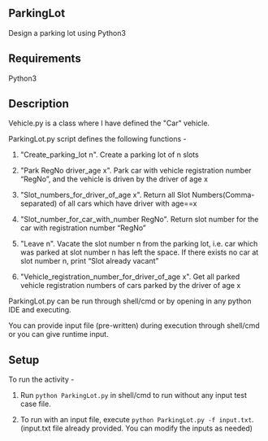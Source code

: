 ## ParkingLot
Design a parking lot using Python3

## Requirements

Python3 

## Description

Vehicle.py is a class where I have defined the "Car" vehicle.

ParkingLot.py script defines the following functions -

1. "Create_parking_lot n". 
Create a parking lot of n slots

2.  "Park RegNo driver_age x". 
Park car with vehicle registration number “RegNo”, and the vehicle is driven by the driver of age x

3. "Slot_numbers_for_driver_of_age x". 
Return all Slot Numbers(Comma-separated) of all cars which have driver with age==x

4. "Slot_number_for_car_with_number RegNo". 
Return slot number for the car with registration number “RegNo”

5. "Leave n". 
Vacate the slot number n from the parking lot, i.e. car which was parked at slot number n has left the space. If there exists no car at slot number n, print “Slot already vacant”

6. "Vehicle_registration_number_for_driver_of_age x". 
Get all parked vehicle registration numbers of cars parked by the driver of age x


ParkingLot.py can be run through shell/cmd or by opening in any python IDE and executing.

You can provide input file (pre-written) during execution through shell/cmd or you can give runtime input.


## Setup

To run the activity - 

1. Run `python ParkingLot.py`  in shell/cmd to run without any input test case file. 
  
2. To run with an input file, execute `python ParkingLot.py -f input.txt`. (input.txt file already provided. You can modify the inputs as needed)



